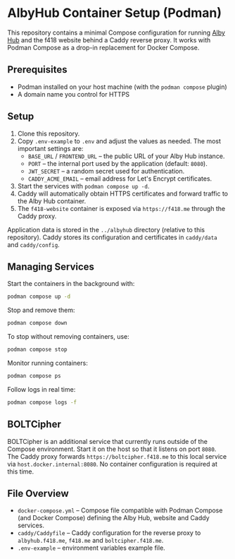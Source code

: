 # AlbyHub Container Setup (Podman)

This repository contains a minimal Compose configuration for running [Alby Hub](https://github.com/getAlby/hub) and the f418 website behind a Caddy reverse proxy. It works with Podman Compose as a drop-in replacement for Docker Compose.

## Prerequisites

- Podman installed on your host machine (with the `podman compose` plugin)
- A domain name you control for HTTPS

## Setup

1. Clone this repository.
2. Copy `.env-example` to `.env` and adjust the values as needed. The most important settings are:
   - `BASE_URL` / `FRONTEND_URL` – the public URL of your Alby Hub instance.
   - `PORT` – the internal port used by the application (default: `8080`).
   - `JWT_SECRET` – a random secret used for authentication.
   - `CADDY_ACME_EMAIL` – email address for Let's Encrypt certificates.
3. Start the services with `podman compose up -d`.
4. Caddy will automatically obtain HTTPS certificates and forward traffic to the Alby Hub container.
5. The `f418-website` container is exposed via `https://f418.me` through the Caddy proxy.

Application data is stored in the `../albyhub` directory (relative to this repository). Caddy stores its configuration and certificates in `caddy/data` and `caddy/config`.
## Managing Services

Start the containers in the background with:

```bash
podman compose up -d
```

Stop and remove them:

```bash
podman compose down
```

To stop without removing containers, use:

```bash
podman compose stop
```

Monitor running containers:

```bash
podman compose ps
```

Follow logs in real time:

```bash
podman compose logs -f
```

## BOLTCipher

BOLTCipher is an additional service that currently runs outside of the Compose environment. Start it on the host so that it listens on port `8080`. The Caddy proxy forwards `https://boltcipher.f418.me` to this local service via `host.docker.internal:8080`. No container configuration is required at this time.

 

## File Overview

- `docker-compose.yml` – Compose file compatible with Podman Compose (and Docker Compose) defining the Alby Hub, website and Caddy services.
- `caddy/Caddyfile` – Caddy configuration for the reverse proxy to `albyhub.f418.me`, `f418.me` and `boltcipher.f418.me`.
- `.env-example` – environment variables example file.

